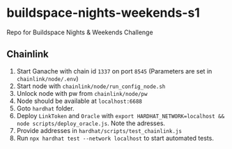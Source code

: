 # buildspace-nights-weekends-s1
Repo for Buildspace Nights &amp; Weekends Challenge

## Chainlink
1. Start Ganache with chain id `1337` on port `8545` (Parameters are set in `chainlink/node/.env`)
2. Start node with `chainlink/node/run_config_node.sh`
3. Unlock node with pw from `chainlink/node/pw`
4. Node should be available at `localhost:6688`
5. Goto `hardhat` folder.
6. Deploy `LinkToken` and `Oracle` with `export HARDHAT_NETWORK=localhost && node scripts/deploy_oracle.js`. Note the adresses.
7. Provide addresses in `hardhat/scripts/test_chainlink.js`
8. Run `npx hardhat test --network localhost` to start automated tests.
